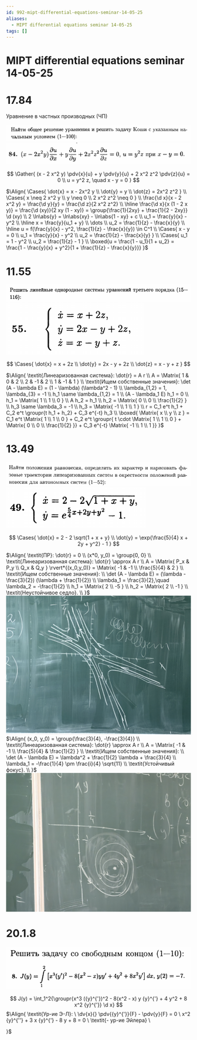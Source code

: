 ```yaml
---
id: 992-mipt-differential-equations-seminar-14-05-25
aliases:
  - MIPT differential equations seminar 14-05-25
tags: []
---
```


# MIPT differential equations seminar 14-05-25

# 17.84

Уравнение в частных производных (ЧП)

![14-05-25_15-37-23_006.png](assets/imgs/14-05-25_15-37-23_006.png)
![14-05-25_15-37-04_262.png](assets/imgs/14-05-25_15-37-04_262.png)

$$
\Gather{
(x - 2 x^2 y) \pdv{x}{u} + y \pdv{y}{u} + 2 x^2 z^2 \pdv{z}{u} = 0 \\
u = y^2 z, \quad x - y = 0
}
$$

$\Align{
\Cases{
\dot{x} = x - 2x^2 y \\
\dot{y} = y \\
\dot{z} = 2x^2 z^2
} \\
\Cases{
x \neq 2 x^2 y \\
y \neq 0 \\
2 x^2 z^2 \neq 0
} \\
\frac{\d x}{x - 2 x^2 y} = \frac{\d y}{y} = \frac{\d z}{2 x^2 z^2} \\
\hline
\frac{\d x}{x (1 - 2 x y)} = \frac{\d (xy)}{2 xy (1 - xy)} =
\group{\frac{1}{2xy} + \frac{1}{2 - 2xy}} \d (xy) \\
2 \ln\abs{y} = \ln\abs{xy} - \ln\abs{1 - xy} + c \\
u_1 = \frac{y}{x} - y^2 \\
\hline
x = \frac{y}{u_1 + y} \\
\dots \\
u_2 = \frac{1}{z} - \frac{x}{y} \\
\hline
u = f(\frac{y}{x} - y^2, \frac{1}{z} - \frac{x}{y}) \in C^1 \\
\Cases{
x - y = 0 \\
u_1 = \frac{y}{x} - y^2 \\
u_2 = \frac{1}{z} - \frac{x}{y}
} \\
\Cases{
u_1 = 1 - y^2 \\
u_2 = \frac{1}{z} - 1
} \\
\boxed{u = \frac{1 - u_1}{1 + u_2} = \frac{1 - \frac{y}{x} + y^2}{1 + \frac{1}{z} - \frac{x}{y}}}
}$

# 11.55

![14-05-25_15-53-13_776.png](assets/imgs/14-05-25_15-53-13_776.png)
![14-05-25_15-52-56_429.png](assets/imgs/14-05-25_15-52-56_429.png)

$$
\Cases{
\dot{x} = x + 2z \\
\dot{y} = 2x - y + 2z \\
\dot{z} = x - y + z
}
$$

$\Align{
\textit{Линеаризованная система}: \dot{r} = A r \\
A = \Matrix{
1 & 0 & 2 \\
2 & -1 & 2 \\
1 & -1 & 1
} \\
\textit{Ищем собственные значения}:
\det (A - \lambda E) = (1 - \lambda) (\lambda^2 - 1) \\
\lambda_{1,2} = 1, \lambda_{3} = -1 \\
h_1 \same \lambda_{1,2} = 1 \\
(A - \lambda_1 E) h_1 = 0 \\
h_1 = \Matrix{
1 \\ 1 \\ 0
} \\
A h_2 = h_1 \\
h_2 = \Matrix{
0 \\ 0 \\ \frac{1}{2}
} \\
h_3 \same \lambda_3 = -1 \\
h_3 = \Matrix{
-1 \\ 1 \\ 1
} \\
r = C_1 e^t h_1 + C_2 e^t \groupr{t h_1 + h_2} + C_3 e^{-t} h_3 \\
\boxed{
\Matrix{
x \\ y \\ z
} = C_1 e^t \Matrix{
1 \\ 1 \\ 0
} + C_2 e^t \groupr{
t \cdot \Matrix{
1 \\ 1 \\ 0
} + \Matrix{
0 \\ 0 \\ \frac{1}{2}
}} + C_3 e^{-t} \Matrix{
-1 \\ 1 \\ 1
}}
}$

# 13.49

![14-05-25_16-07-02_268.png](assets/imgs/14-05-25_16-07-02_268.png)
![14-05-25_16-06-45_512.png](assets/imgs/14-05-25_16-06-45_512.png)

$$
\Cases{
\dot{x} = 2 - 2 \sqrt{1 + x + y} \\
\dot{y} = \exp{\frac{5}{4} x + 2y + y^2} - 1
}
$$

$\Align{
\textit{ПР}: \dot{r} = 0 \\
(x*0, y_0) = \group{0, 0} \\
\textit{Линеаризованная система}: \dot{r} \approx A r \\
A = \Matrix{
P_x & P_y \\
Q_x & Q_y
} \rvert*{(x_0,y_0)} = \Matrix{
-1 & -1 \\
\frac{5}{4} & 2
} \\
\textit{Ищем собственные значения}: \\
\det (A - \lambda E) = (\lambda - \frac{3}{2}) (\lambda + \frac{1}{2}) \\
\lambda_1 = \frac{3}{2},\quad \lambda_2 = -\frac{1}{2} \\
h_1 = \Matrix{
2 \\ -5
} \\
h_2 = \Matrix{
2 \\ -1
} \\
\textit{Неустойчивое седло}. \\
}$
![14-05-25_16-34-19_391_IMG_20250514_162432.jpg](assets/imgs/14-05-25_16-34-19_391_IMG_20250514_162432.jpg)
$\Align{
(x_0, y_0) = \group{\frac{3}{4}, -\frac{3}{4}} \\
\textit{Линеаризованная система}: \dot{r} \approx A r \\
A = \Matrix{
-1 & -1 \\
\frac{5}{4} & \frac{1}{2}
} \\
\textit{Ищем собственные значения}: \\
\det (A - \lambda E) = \lambda^2 + \frac{1}{2} \lambda + \frac{3}{4} \\
\lambda_1 = -\frac{1}{4} \pm \frac{i}{4} \sqrt{11} \\
\textit{Устойчивый фокус}. \\
}$
![14-05-25_16-36-11_650_IMG_20250514_163450.jpg](assets/imgs/14-05-25_16-36-11_650_IMG_20250514_163450.jpg)

# 20.1.8

![14-05-25_16-40-11_272.png](assets/imgs/14-05-25_16-40-11_272.png)
![14-05-25_16-39-51_036.png](assets/imgs/14-05-25_16-39-51_036.png)

$$
J(y) = \int_1^2{\groupr{x^3 ({y}^{'})^2 - 8(x^2 - x) y {y}^{'} + 4 y^2 + 8 x^2 {y}^{'}} \d x}
$$
$\Align{
\textit{Ур-ие Э-Л}: \\
\dv{x}{} \pdv{{y}^{'}}{F} - \pdv{y}{F} = 0 \\
x^2 {y}^{''} + 3 x {y}^{'} - 8 y + 8 = 0 \\
\textit{- ур-ие Эйлера} \\

}$
